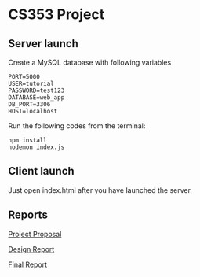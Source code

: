 # CS353 Project

## Server launch

Create a MySQL database with following variables

    PORT=5000
    USER=tutorial
    PASSWORD=test123
    DATABASE=web_app
    DB_PORT=3306
    HOST=localhost

Run the following codes from the terminal:

    npm install
    nodemon index.js

## Client launch

Just open index.html after you have launched the server.

## Reports

[Project Proposal]()

[Design Report]()

[Final Report]()
